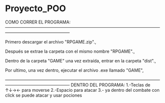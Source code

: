 # Proyecto_POO
COMO CORRER EL PROGRAMA:
———————————————————————————————————————————————————

Primero descargar el archivo "RPGAME.zip".,

Después se extrae la carpeta con el mismo nombre "RPGAME".,

Dentro de la carpeta "GAME" una vez extraída, entrar en la carpeta "dist".,

Por ultimo, una vez dentro, ejecutar el archivo .exe llamado "GAME",

———————————————————————————————————————————————————
DENTRO DEL PROGRAMA:
1.-Teclas de ↑↓→← para moverse
2.-Espacio para atacar
3.- ya dentro del combate con click se puede atacar y usar pociones
